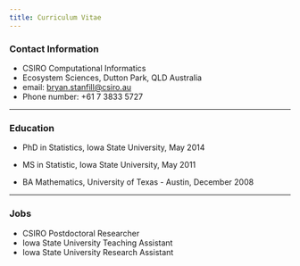 ```yaml
---
title: Curriculum Vitae
---
```


### Contact Information

* CSIRO Computational Informatics
* Ecosystem Sciences, Dutton Park, QLD Australia
* email: [bryan.stanfill@csiro.au](sta36z@csiro.au)
* Phone number: +61 7 3833 5727

----

### Education

* PhD in Statistics, Iowa State University, May 2014  
  
* MS in Statistic, Iowa State University,  May 2011  
  
* BA Mathematics, University of Texas - Austin, December 2008  

----
### Jobs

* CSIRO Postdoctoral Researcher 
* Iowa State University Teaching Assistant
* Iowa State University Research Assistant